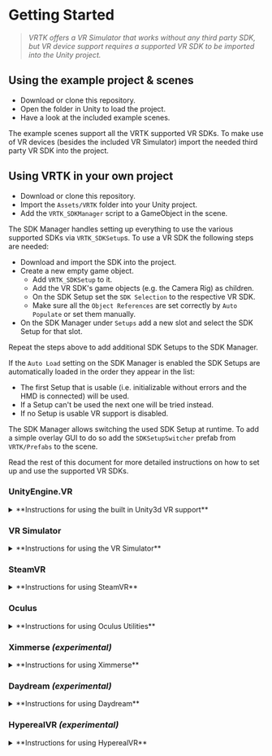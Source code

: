 # Getting Started

> *VRTK offers a VR Simulator that works without any third party SDK, but VR device support requires a supported VR SDK to be imported into the Unity project.*

## Using the example project & scenes

* Download or clone this repository.
* Open the folder in Unity to load the project.
* Have a look at the included example scenes.

The example scenes support all the VRTK supported VR SDKs. To make use of VR devices (besides the included VR Simulator) import the needed third party VR SDK into the project.

## Using VRTK in your own project

* Download or clone this repository.
* Import the `Assets/VRTK` folder into your Unity project.
* Add the `VRTK_SDKManager` script to a GameObject in the scene.

The SDK Manager handles setting up everything to use the various supported SDKs via `VRTK_SDKSetup`s. To use a VR SDK the following steps are needed:

* Download and import the SDK into the project.
* Create a new empty game object.
  * Add `VRTK_SDKSetup` to it.
  * Add the VR SDK's game objects (e.g. the Camera Rig) as children.
  * On the SDK Setup set the `SDK Selection` to the respective VR SDK.
  * Make sure all the `Object References` are set correctly by `Auto Populate` or set them manually.
* On the SDK Manager under `Setups` add a new slot and select the SDK Setup for that slot.

Repeat the steps above to add additional SDK Setups to the SDK Manager.

If the `Auto Load` setting on the SDK Manager is enabled the SDK Setups are automatically loaded in the order they appear in the list:
* The first Setup that is usable (i.e. initializable without errors and the HMD is connected) will be used.
* If a Setup can't be used the next one will be tried instead.
* If no Setup is usable VR support is disabled.

The SDK Manager allows switching the used SDK Setup at runtime. To add a simple overlay GUI to do so add the `SDKSetupSwitcher` prefab from `VRTK/Prefabs` to the scene.

Read the rest of this document for more detailed instructions on how to set up and use the supported VR SDKs.

### UnityEngine.VR

<details><summary>**Instructions for using the built in Unity3d VR support**</summary>

* Follow the initial steps above by adding the `[UnityBase_CameraRig]` prefab from `VRTK/Prefabs/CameraRigs` as a child of the SDK Setup game object.
* The Unity Input Manager must also be configured to utilise the axes on the VR controller.
* Open up the Unity Input Manager tab `Edit -> Project Settings -> Input`.
* Increase the size of the `Axes` array to the number of required new axes (usually increase by 8, 2 for trigger, 2 for grip and 4 for touchpad [x,y] which is for both hands).
* For each new axis created, enter a name for the axis that corresponds to the name specified on the `SDK_UnityControllerTrackerScript` which is found on `[UnityBase_CameraRig/<xxxx>HandAnchor]`.
* The axis mapping information can be found in the [Unity3d Docs](https://docs.unity3d.com/Manual/OpenVRControllers.html).

</details>

### VR Simulator

<details><summary>**Instructions for using the VR Simulator**</summary>

* Follow the initial steps above by adding the `[VRSimulator_CameraRig]` prefab from `VRTK/Prefabs/CameraRigs` as a child of the SDK Setup game object.
* Use the Left Alt to switch between mouse look and move a hand.
* Press Tab to switch between left/right hands.
* Hold Left Shift to change from translation to rotation for the hands.
* Hold Left Ctrl to switch between X/Y and X/Z axis.
* Additional button mappings can be found on `SDK_InputSimulator` on the prefab.
* All button mappings can be remapped using the inspector on the prefab.

</details>

### SteamVR

<details><summary>**Instructions for using SteamVR**</summary>

* Import the [SteamVR Plugin] from the Unity Asset Store.
* Follow the initial steps above by adding the `[CameraRig]` prefab from the plugin as a child of the SDK Setup game object.

</details>

### Oculus

<details><summary>**Instructions for using Oculus Utilities**</summary>

* Download the [Oculus Utilities] from the Oculus developer website.
* Import the `.unitypackage`.
* Follow the initial steps above by adding the `OVRCameraRig` prefab from the Utilities as a child of the SDK Setup game object.
* On the `OVRCameraRig` in the scene find the `OVRManager` and set its `Tracking Origin Type` to `Floor Level`.

</details>

### Ximmerse *(experimental)*

<details><summary>**Instructions for using Ximmerse**</summary>

* Download the [Ximmerse Unity SDK] from the Ximmerse SDK Github page.
* Import the `.unitypackage`.
* Follow the initial steps above by adding the `VRCameraRig` prefab from the SDK as a child of the SDK Setup game object.
  * It is recommened to use `Floor Level` as the `Tracking Origin Type`, with the position of `VRCameraRig` set to `(0f, 0f, 0f)`. `Eye Level` can also be used, in this case it is recommended to set the position to `(0f, 1.675f, 0f)`.
  * Make sure `SimplePicker` is **not** attached to any of the game objects `cobra02-L` and `cobra02-R`. `SimplePicker` is provided by the Ximmerse SDK but using the script may break VRTK's grab functionality.
* Switch the build settings in `File > Build Settings...` to `Android`.

> Currently Ximmerse 6DOF tracking is only supported on Android. 3DOF tracking is supported on both iOS and Android. Ximmerse are getting MFI certification from Apple at the moment.

</details>

### Daydream *(experimental)*

<details><summary>**Instructions for using Daydream**</summary>

* Open a new or existing project in Unity that offers Daydream integration.
* Download the [Google VR SDK] from the Google developer website.
* Import the `.unitypackage`.
* Switch the build settings in `File > Build Settings...` to `Android`.
* In `Edit > Project Settings > Player` set the following:
  * API Level to `Nougat`.
  * Bundle Identifier and other settings for use with Android.
* In the `Hierarchy` window, create a new empty GameObject named `DaydreamCameraRig`.
* Add the following as children of `DaydreamCameraRig`:
  * A new `Camera`.
  * The `GvrControllerPointer` prefab from `GoogleVR/Prefabs/UI`.
  * The `GvrControllerMain` prefab from `GoogleVR/Prefabs/Controller`.
  * The `GvrViewerMain` prefab from `GoogleVR/Prefabs` (enables the view in editor play mode).
* Disable Daydream's native pointer tools by removing or disabling `DaydreamCameraRig/GvrControllerPointer/Laser`.
* Follow the initial steps above by adding the `DaydreamCameraRig` object as a child of the SDK Setup game object.

> Note: Daydream supports only one controller, the left scripting alias controller of VRTK will not be used.

</details>

### HyperealVR *(experimental)*

<details><summary>**Instructions for using HyperealVR**</summary>

* Download the [Hypereal VR Unity Plugin] from Hypereal official website. 
* Import the `.unitypackage`.
* Drag `HyperealVRMain` prefab into the scene. OR
  * Create an empty gameobject named `HyperealVRMain`.
  * Create a gameobject named `Camera` under `HyperealVRMain`.
  * Attach `HyCamera` script onto `Camera` and click `Expand`.
  * Create a gameobject named `HyTrackObjRig` under `Camera(origin)` and then create two gameobjects named `Left Controller` and `Right Controller` under it.
  * Attach `HyTrackObjRig` to `HyTrackObjRig` and assign `Left/Right Controller` to corresponding field.
  * Attach `HyTrackObj` and `HyRenderModel` script to `Left/Right Controller`. For `Left/Right Controller`, set `Device` field on the two scripts to `Device_Controller 0/1`.
  * Hit play.
  > Names of gameobjects are placeholders, you can use your own.
* Attach `VRTK_SDKSetup` onto `HyperealVRMain` and choose `Hypereal SDK` in `SDK selection` field.

> Note: 
>* For some versions, `HyPointerLaser` script is attached on the controllers. Remove them before use.
>* Since we only have one button on each controller, we could not map all VRTK buttons. 
>    * The menu button on the right controller is mapped to VRTK button-menu. 
>    * The menu button on the left is mapped to button-two of VRTK. 
>    * VRTK button-one has not been mapped to any button of the controller.
>    * Double clicking the menu button is reserved as system menu.  
>    * Single clicking the menu button will be recongized half second after pressing. 

</details>

[SteamVR Plugin]: https://www.assetstore.unity3d.com/en/#!/content/32647
[Oculus Utilities]: https://developer.oculus.com/downloads/package/oculus-utilities-for-unity-5/
[Ximmerse Unity SDK]: https://github.com/Ximmerse/SDK/tree/master/Unity
[Google VR SDK]: https://developers.google.com/vr/unity/download
[Hypereal VR Unity Plugin]: https://www.hypereal.com/#/developer/resource/download
